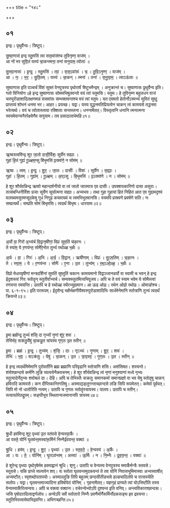 +++
title = "१४८"

+++


## ०१
इन्द्रः। पृथुर्वैन्यः। त्रिष्टुप्।

सु॒ष्वा॒णास॑ इन्द्र स्तु॒मसि॑ त्वा सस॒वांस॑श्च तुविनृम्ण॒ वाज॑म् ।  
आ नो॑ भर सुवि॒तं यस्य॑ चा॒कन्त्मना॒ तना॑ सनुयाम॒ त्वोताः॑ ॥

सु॒स्वा॒नासः॑ । इ॒न्द्र॒ । स्तु॒मसि॑ । त्वा॒ । स॒स॒ऽवांसः॑ । च॒ । तु॒वि॒ऽनृ॒म्ण॒ । वाज॑म् ।  
आ । नः॒ । भ॒र॒ । सु॒वि॒तम् । यस्य॑ । चा॒कन् । त्मना॑ । तना॑ । स॒नु॒या॒म॒ । त्वाऽऊ॑ताः ॥

सुष्वाणास इति पञ्चर्चं विंशं सूक्तं वेनपुत्रस्य पृथोरार्षं त्रैष्टुभमैन्द्रम् । अनुक्रान्तं च। सुष्वाणासः प्रुथुर्वैन्य इति। गतो विनियोगः॥हे इन्द्र सुष्वाणासः सोममभिषुतवन्तो वयं त्वां स्तुमसि। स्तुमः। हे तुविनृम्ण बहुलधन वाजं चरुपुरॊडाशादिलक्षणमन्नं ससवांसः सम्भक्तवन्तश्च वयं त्वां स्तुमः। यत एवमतो हेतोर्नोऽस्मभ्यं सुवितं सुष्ठु प्राप्तव्यं शोभनं धनमा भर। आहर। प्रयच्छ। यद्वा। यस्य युद्धनमतिप्रियत्वेन चाकन् त्वं कामयसे तद्धनमा भरेत्यर्थः। वयं च त्वोतास्त्वया रक्शिताः सन्तस्तना। धननामैतत्। विस्तृतानि धनानि त्मनात्मना स्वयमेवान्यनैरपेक्ष्येणैव सनुयाम। तव प्रसादालाभेमहि॥१॥

## ०२
इन्द्रः। पृथुर्वैन्यः। त्रिष्टुप्।

ऋ॒ष्वस्त्वमि॑न्द्र शूर जा॒तो दासी॒र्विशः॒ सूर्ये॑ण सह्याः ।  
गुहा॑ हि॒तं गुह्यं॑ गू॒ळ्हम॒प्सु बि॑भृ॒मसि॑ प्र॒स्रव॑णे॒ न सोम॑म् ॥

ऋ॒ष्वः । त्वम् । इ॒न्द्र॒ । शू॒र॒ । जा॒तः । दासीः॑ । विशः॑ । सूर्ये॑ण । स॒ह्याः॒ ।  
गुहा॑ । हि॒तम् । गुह्य॑म् । गू॒ळ्हम् । अ॒प्ऽसु । बि॒भृ॒मसि॑ । प्र॒ऽस्रव॑णे । न । सोम॑म् ॥

हे शूर शौर्यवन्निन्द्र ऋष्वो महान्दर्शनीयो वा त्वं जातो जातमात्र एव दासीः। उपक्शयकारिणो दासा असुराः। तत्संबन्धिनीर्विशः प्रजाः सूर्येण सूर्यात्मना सह्याः। अभ्यभवः। तथा गुहा गुहायां हितं निहितं आत एव गुह्यमदृश्यं वलख्यमसुरमप्सूदकेषु गूधं निगूढं कयवाख्यं च त्वमभिभुतवानसि। वयमपि प्रस्रवणे प्रवर्षणे सति। नः सम्प्रत्यर्थे। सम्प्रति सोमं बिभृमसि। त्वदर्थं बिभृमः। धारयामः॥२॥

## ०३
इन्द्रः। पृथुर्वैन्यः। त्रिष्टुप्।

अ॒र्यो वा॒ गिरो॑ अ॒भ्य॑र्च वि॒द्वानृषी॑णां॒ विप्रः॑ सुम॒तिं च॑का॒नः ।  
ते स्या॑म॒ ये र॒णय॑न्त॒ सोमै॑रे॒नोत तुभ्यं॑ रथोळ्ह भ॒क्षैः ॥

अ॒र्यः । वा॒ । गिरः॑ । अ॒भि । अ॒र्च॒ । वि॒द्वान् । ऋषी॑णाम् । विप्रः॑ । सु॒ऽम॒तिम् । च॒का॒नः ।  
ते । स्या॒म॒ । ये । र॒णय॑न्त । सोमैः॑ । ए॒ना । उ॒त । तुभ्य॑म् । र॒थ॒ऽओ॒ळ्ह॒ । भ॒क्षैः ॥

विप्रो मेधाव्यृषीणां मन्त्रदर्शिनां सुमतिं सुष्तुतिं चकानः कामयमानो विद्वाञ्जानन्नर्यो वा स्वामी च भवन् हे इन्द्र ईदृशस्त्वं गिरः स्तोतॄन् स्तुतीर्वाभ्यर्च। सम्यक्स्तुतमित्यभिपूजय। अपि च ते वयं स्याम भवेम ये सोमैस्त्वां रणयन्त रमयन्ति। उतापि च हे रथोळ्ह रथैरभ्युह्यमान। आ ऊढ ओढः। रथेन ओढो रथोढः। ओमाङोश्च। पा. ६-१-९५। इति पररूपम्। ईदृशेन्द्र भक्षैर्भक्षणीयैश्वरुपुरोडाशादिभिः सार्धमेनेमानि स्तोत्राणि तुभ्यं त्वदर्थं क्रियन्ते॥३॥

## ०४
इन्द्रः। पृथुर्वैन्यः। त्रिष्टुप्।

इ॒मा ब्रह्मे॑न्द्र॒ तुभ्यं॑ शंसि॒ दा नृभ्यो॑ नृ॒णां शू॑र॒ शवः॑ ।  
तेभि॑र्भव॒ सक्र॑तु॒र्येषु॑ चा॒कन्नु॒त त्रा॑यस्व गृण॒त उ॒त स्तीन् ॥

इ॒मा । ब्रह्म॑ । इ॒न्द्र॒ । तुभ्य॑म् । शं॒सि॒ । दाः । नृऽभ्यः॑ । नृ॒णाम् । शू॒र॒ । शवः॑ ।  
तेभिः॑ । भ॒व॒ । सऽक्र॑तुः । येषु॑ । चा॒कन् । उ॒त । त्रा॒य॒स्व॒ । गृ॒ण॒तः । उ॒त । स्तीन् ॥

हे इन्द्र त्वदर्थमिमेमानि पुरोवर्तीनि ब्रह्म ब्रह्माणि परिवृढानि स्तोत्राणि शंसि। अशंसिषत। शस्यन्ते। शंसेश्छान्दसे कर्मणि लुङि व्यत्ययेनैकवचनम्। हे शूर शौर्यवन्निन्द्र त्वं नृणां मनुश्याणां मध्ये नृभ्यः स्तुत्यादेर्नेतृभ्यः शवोबलं दाः। देहि। अपि च तेभिस्तैः सक्रतुः समानकर्मा समानप्रज्ञो वा भव येषु स्तोतृषु चाकन् हविरादि कामयसे। कन दीप्तिकान्तिगतिषु। अस्माद्यङ्लुगन्ताच्छान्दसे लङि सिपि रूपमेतत्। कमेर्वा पूर्ववत्। सिपि मो नो धातोरिति नत्वम्। उतापि च गृणतः स्तोतॄंस्त्रायस्व। पालय। उतापि च स्तीन्। स्त्यायतेरेतद्रूपम्। सङ्घीभूय स्थितान्यजमानानपि त्रायस्व॥४॥

## ०५
इन्द्रः। पृथुर्वैन्यः। त्रिष्टुप्।

श्रु॒धी हव॑मिन्द्र शूर॒ पृथ्या॑ उ॒त स्त॑वसे वे॒न्यस्या॒र्कैः ।  
आ यस्ते॒ योनिं॑ घृ॒तव॑न्त॒मस्वा॑रू॒र्मिर्न निम्नैर्द्र॑वयन्त॒ वक्वाः॑ ॥

श्रु॒धि । हव॑म् । इ॒न्द्र॒ । शू॒र॒ । पृथ्याः॑ । उ॒त । स्त॒व॒ते॒ । वे॒न्यस्य॑ । अ॒र्कैः ।  
आ । यः । ते॒ । योनि॑म् । घृ॒तऽव॑न्तम् । अस्वाः॑ । ऊ॒र्मिः । न । नि॒म्नैः । द्र॒व॒य॒न्त॒ । वक्वाः॑ ॥

हे शूरेन्द्र पृथ्याः पृथोरृषेर्मम हवमाह्वानं श्रुधि। शृणु। उतापि च वेन्यस्य वेनपुत्रस्य ममार्कैर्मन्त्रैः स्तवसे। स्तूयसे। यकि प्राप्ते व्यत्ययेन शप्। यः स्तोता घृतवन्तमुदकवन्तं ते तव योनिं निवासभूमिमास्वाः अभ्यस्वार्षीत् अभ्यष्टौत्। स्वृशब्दोपतापयोः। अस्माल्लुङि तिपि बहुलम् छन्दसीतीडभावे हल्ङ्यादिलोपे च रात्सस्येति सलोपः। यद्वा। घृतवन्तमाज्यादिना हविषोपेतं योनिम् । गृहनामैतत्। यज्ञगृहं प्राप्यते त्वां योऽभिष्टौति तस्य वेन्यस्यार्कैरित्यन्वयः। अपि च वक्त्वा वक्वानः। वचेरन्येभ्योऽपि दृश्यन्त इति वनिप्। अन्त्यविकारश्छान्दसः। जसि पृषोदरादित्वाद्वर्णलोपः। अन्येऽपि सर्वे स्तोतारो निम्नैः प्रवणैर्मार्गैरूर्मिर्नोदकसङ्घ इव द्रवयन्त। स्तुतिभिस्त्वामेवाभिद्रवन्ति। अभिगच्छन्ति॥५॥
